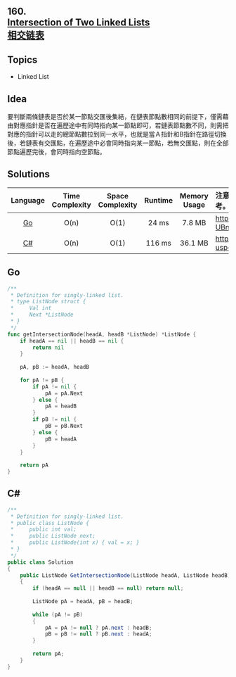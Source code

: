 ##  **160.<br/>[Intersection of Two Linked Lists](https://leetcode.com/problems/intersection-of-two-linked-lists/)<br/>[相交链表](https://leetcode-cn.com/problems/intersection-of-two-linked-lists/)**

## **Topics**
* Linked List

## **Idea**

 要判斷兩條鏈表是否於某一節點交匯後集結，在鏈表節點數相同的前提下，僅需藉由對應指針是否在遍歷途中有同時指向某一節點即可，若鏈表節點數不同，則需把對應的指針可以走的總節點數拉到同一水平，也就是當Ａ指針和B指針在路徑切換後，若鏈表有交匯點，在遍歷途中必會同時指向某一節點，若無交匯點，則在全部節點遍歷完後，會同時指向空節點。

## **Solutions**
| Language | Time Complexity | Space Complexity | Runtime | Memory Usage | 注意：Runtime和Memory Usage的數值皆來自LeetCode提供的效能測試，僅供參考。 |
| :--: | :--: | :--: | :--: | :--: | :-- |
| [Go](https://github.com/cashviar/leetcode/blob/main/problems/algorithms/160_intersection-of-two-linked-lists.md#go) | O(n) | O(1) | 24 ms | 7.8 MB | https://drive.google.com/file/d/1xzm1lQVi-rDOh3m13gYGEcGmM-UBnqZz/view?usp=sharing |
| [C#](https://github.com/cashviar/leetcode/blob/main/problems/algorithms/160_intersection-of-two-linked-lists.md#c) | O(n) | O(1) | 116 ms | 36.1 MB | https://drive.google.com/file/d/130p99qTxd_61B0DW47od8h80cbbT7DyE/view?usp=sharing |

## **Go**
```Go
/**
 * Definition for singly-linked list.
 * type ListNode struct {
 *     Val int
 *     Next *ListNode
 * }
 */
func getIntersectionNode(headA, headB *ListNode) *ListNode {
    if headA == nil || headB == nil {
        return nil
    }
    
    pA, pB := headA, headB
    
    for pA != pB {
        if pA != nil {
            pA = pA.Next
        } else {
            pA = headB
        }
        if pB != nil {
            pB = pB.Next
        } else {
            pB = headA
        }
    }
    
    return pA
}
```

## **C#**
```csharp
/**
 * Definition for singly-linked list.
 * public class ListNode {
 *     public int val;
 *     public ListNode next;
 *     public ListNode(int x) { val = x; }
 * }
 */
public class Solution 
{
    public ListNode GetIntersectionNode(ListNode headA, ListNode headB) 
    {
        if (headA == null || headB == null) return null;
        
        ListNode pA = headA, pB = headB;
        
        while (pA != pB)
        {
            pA = pA != null ? pA.next : headB;
            pB = pB != null ? pB.next : headA;
        }
        
        return pA;
    }
}
```